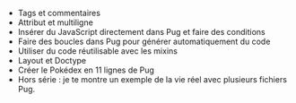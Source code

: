* Tags et commentaires
* Attribut et multiligne
* Insérer du JavaScript directement dans Pug et faire des conditions
* Faire des boucles dans Pug pour générer automatiquement du code
* Utiliser du code réutilisable avec les mixins
* Layout et Doctype
* Créer le Pokédex en 11 lignes de Pug
* Hors série : je te montre un exemple de la vie réel avec plusieurs fichiers Pug.

